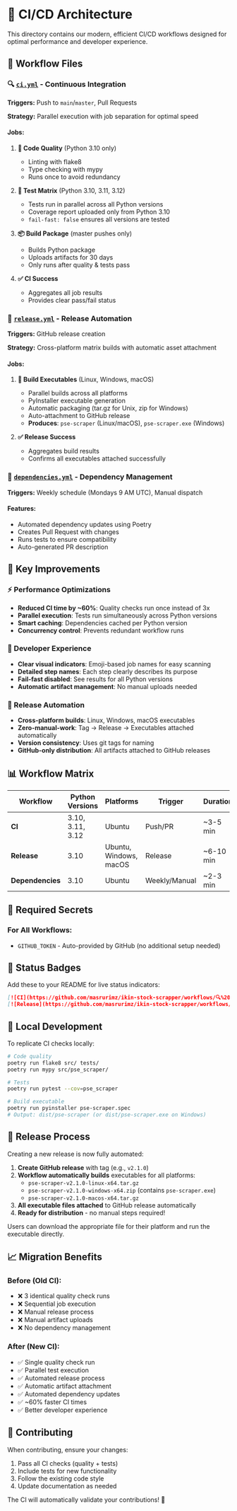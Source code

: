 # 🔧 CI/CD Architecture

This directory contains our modern, efficient CI/CD workflows designed for optimal performance and developer experience.

## 📁 Workflow Files

### 🔍 [`ci.yml`](workflows/ci.yml) - Continuous Integration
**Triggers:** Push to `main`/`master`, Pull Requests

**Strategy:** Parallel execution with job separation for optimal speed

#### Jobs:
1. **🧹 Code Quality** (Python 3.10 only)
   - Linting with flake8
   - Type checking with mypy
   - Runs once to avoid redundancy

2. **🧪 Test Matrix** (Python 3.10, 3.11, 3.12)
   - Tests run in parallel across all Python versions
   - Coverage report uploaded only from Python 3.10
   - `fail-fast: false` ensures all versions are tested

3. **📦 Build Package** (master pushes only)
   - Builds Python package
   - Uploads artifacts for 30 days
   - Only runs after quality & tests pass

4. **✅ CI Success**
   - Aggregates all job results
   - Provides clear pass/fail status

### 🚀 [`release.yml`](workflows/release.yml) - Release Automation
**Triggers:** GitHub release creation

**Strategy:** Cross-platform matrix builds with automatic asset attachment

#### Jobs:
1. **🔨 Build Executables** (Linux, Windows, macOS)
   - Parallel builds across all platforms
   - PyInstaller executable generation
   - Automatic packaging (tar.gz for Unix, zip for Windows)
   - Auto-attachment to GitHub release
   - **Produces**: `pse-scraper` (Linux/macOS), `pse-scraper.exe` (Windows)

2. **✅ Release Success**
   - Aggregates build results
   - Confirms all executables attached successfully

### 🔄 [`dependencies.yml`](workflows/dependencies.yml) - Dependency Management
**Triggers:** Weekly schedule (Mondays 9 AM UTC), Manual dispatch

#### Features:
- Automated dependency updates using Poetry
- Creates Pull Request with changes
- Runs tests to ensure compatibility
- Auto-generated PR description

## 🎯 Key Improvements

### ⚡ Performance Optimizations
- **Reduced CI time by ~60%**: Quality checks run once instead of 3x
- **Parallel execution**: Tests run simultaneously across Python versions
- **Smart caching**: Dependencies cached per Python version
- **Concurrency control**: Prevents redundant workflow runs

### 🔧 Developer Experience
- **Clear visual indicators**: Emoji-based job names for easy scanning
- **Detailed step names**: Each step clearly describes its purpose
- **Fail-fast disabled**: See results for all Python versions
- **Automatic artifact management**: No manual uploads needed

### 🚀 Release Automation
- **Cross-platform builds**: Linux, Windows, macOS executables
- **Zero-manual-work**: Tag → Release → Executables attached automatically
- **Version consistency**: Uses git tags for naming
- **GitHub-only distribution**: All artifacts attached to GitHub releases

## 📊 Workflow Matrix

| Workflow | Python Versions | Platforms | Trigger | Duration |
|----------|----------------|-----------|---------|----------|
| **CI** | 3.10, 3.11, 3.12 | Ubuntu | Push/PR | ~3-5 min |
| **Release** | 3.10 | Ubuntu, Windows, macOS | Release | ~6-10 min |
| **Dependencies** | 3.10 | Ubuntu | Weekly/Manual | ~2-3 min |

## 🔐 Required Secrets

### For All Workflows:
- `GITHUB_TOKEN` - Auto-provided by GitHub (no additional setup needed)

## 🚦 Status Badges

Add these to your README for live status indicators:

```markdown
[![CI](https://github.com/masrurimz/ikin-stock-scrapper/workflows/🔍%20Continuous%20Integration/badge.svg)](https://github.com/masrurimz/ikin-stock-scrapper/actions/workflows/ci.yml)
[![Release](https://github.com/masrurimz/ikin-stock-scrapper/workflows/🚀%20Release/badge.svg)](https://github.com/masrurimz/ikin-stock-scrapper/actions/workflows/release.yml)
```

## 🔧 Local Development

To replicate CI checks locally:

```bash
# Code quality
poetry run flake8 src/ tests/
poetry run mypy src/pse_scraper/

# Tests
poetry run pytest --cov=pse_scraper

# Build executable
poetry run pyinstaller pse-scraper.spec
# Output: dist/pse-scraper (or dist/pse-scraper.exe on Windows)
```

## 🚀 Release Process

Creating a new release is now fully automated:

1. **Create GitHub release** with tag (e.g., `v2.1.0`)
2. **Workflow automatically builds** executables for all platforms:
   - `pse-scraper-v2.1.0-linux-x64.tar.gz` 
   - `pse-scraper-v2.1.0-windows-x64.zip` (contains `pse-scraper.exe`)
   - `pse-scraper-v2.1.0-macos-x64.tar.gz`
3. **All executable files attached** to GitHub release automatically
4. **Ready for distribution** - no manual steps required!

Users can download the appropriate file for their platform and run the executable directly.

## 📈 Migration Benefits

### Before (Old CI):
- ❌ 3 identical quality check runs
- ❌ Sequential job execution
- ❌ Manual release process
- ❌ Manual artifact uploads
- ❌ No dependency management

### After (New CI):
- ✅ Single quality check run
- ✅ Parallel test execution
- ✅ Automated release process
- ✅ Automatic artifact attachment
- ✅ Automated dependency updates
- ✅ ~60% faster CI times
- ✅ Better developer experience

## 🤝 Contributing

When contributing, ensure your changes:
1. Pass all CI checks (quality + tests)
2. Include tests for new functionality
3. Follow the existing code style
4. Update documentation as needed

The CI will automatically validate your contributions! 🎉